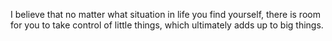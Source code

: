 I believe that no matter what situation in life you find yourself, there is room for you to take control of little things, which ultimately adds up to big things.
